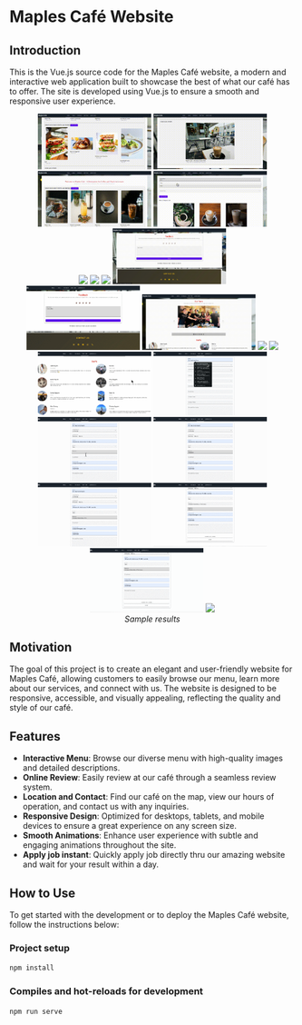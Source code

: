 # Maples Café Website

## Introduction

This is the Vue.js source code for the Maples Café website, a modern and interactive web application built to showcase the best of what our café has to offer. The site is developed using Vue.js to ensure a smooth and responsive user experience.

<p align="center">
  <img src="demo/1.gif" width="200">
  <img src="demo/2.gif" width="200">
  <img src="demo/3.gif" width="200">
  <img src="demo/4.gif" width="200"> <br />
  <img src="demo/5.gif" width="200">
  <img src="demo/6.gif" width="200">
  <img src="demo/7.gif" width="200">
  <img src="demo/8.gif" width="200"> <br />
  <img src="demo/9.gif" width="200">
  <img src="demo/10.gif" width="200">
  <img src="demo/11.gif" width="200">
  <img src="demo/12.gif" width="200"> <br />
  <img src="demo/13.gif" width="200">
  <img src="demo/14.gif" width="200">
  <img src="demo/15.gif" width="200">
  <img src="demo/16.gif" width="200"> <br />
  <img src="demo/17.gif" width="200">
  <img src="demo/18.gif" width="200">
  <img src="demo/19.gif" width="200">
  <img src="demo/20.gif" width="200"> <br />
  <i>Sample results</i>
</p>

## Motivation

The goal of this project is to create an elegant and user-friendly website for Maples Café, allowing customers to easily browse our menu, learn more about our services, and connect with us. The website is designed to be responsive, accessible, and visually appealing, reflecting the quality and style of our café.

## Features

- **Interactive Menu**: Browse our diverse menu with high-quality images and detailed descriptions.
- **Online Review**: Easily review at our café through a seamless review system.
- **Location and Contact**: Find our café on the map, view our hours of operation, and contact us with any inquiries.
- **Responsive Design**: Optimized for desktops, tablets, and mobile devices to ensure a great experience on any screen size.
- **Smooth Animations**: Enhance user experience with subtle and engaging animations throughout the site.
- **Apply job instant**: Quickly apply job directly thru our amazing website and wait for your result within a day.

## How to Use

To get started with the development or to deploy the Maples Café website, follow the instructions below:

### Project setup

```bash
npm install
```

### Compiles and hot-reloads for development
```bash
npm run serve
```


